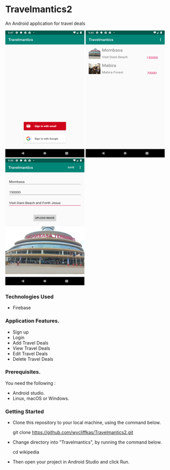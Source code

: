 # Travelmantics2
An Android application for travel deals

<p float="left">
<img src="https://github.com/wycliffkas/Travelmantics2/blob/master/screenshots/screenshot1.png" width="250" height="400" />
<img src="https://github.com/wycliffkas/Travelmantics2/blob/master/screenshots/Screenshot2png.png" width="250" height="400" />
<img src="https://github.com/wycliffkas/Travelmantics2/blob/master/screenshots/Screenshot3.png" width="250" height="400" />
</p>

### Technologies Used
- Firebase

### Application Features.
- Sign up
- Login
- Add Travel Deals
- View Travel Deals
- Edit Travel Deals
- Delete Travel Deals

### Prerequisites.

You need the following :
- Android studio.
- Linux, macOS or Windows.

### Getting Started

- Clone this repository to your local machine, using the command below.

   git clone https://github.com/wycliffkas/Travelmantics2.git

- Change directory into "Travelmantics", by running the command below.

   cd wikipedia

- Then open your project in Android Studio and click Run.